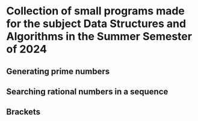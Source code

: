 # Collection of small programs made for the subject Data Structures and Algorithms in the Summer Semester of 2024

## Generating prime numbers

## Searching rational numbers in a sequence

## Brackets

